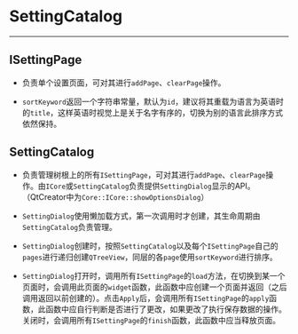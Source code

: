 # SettingCatalog

---

## ISettingPage

+ 负责单个设置页面，可对其进行`addPage`、`clearPage`操作。

+ `sortKeyword`返回一个字符串常量，默认为`id`，建议将其重载为语言为英语时的`title`，这样英语时视觉上是关于名字有序的，切换为别的语言此排序方式依然保持。


## SettingCatalog
+ 负责管理树根上的所有`ISettingPage`，可对其进行`addPage`、`clearPage`操作。由`ICore`或`SettingCatalog`负责提供`SettingDialog`显示的API。（QtCreator中为`Core::ICore::showOptionsDialog`）

+ `SettingDialog`使用懒加载方式，第一次调用时才创建，其生命周期由`SettingCatalog`负责管理。

+ `SettingDialog`创建时，按照`SettingCatalog`以及每个`ISettingPage`自己的`pages`进行递归创建`QTreeView`，同层的各`page`使用`sortKeyword`进行排序。

+ `SettingDialog`打开时，调用所有`ISettingPage`的`load`方法，在切换到某一个页面时，会调用此页面的`widget`函数，此函数中应创建一个页面并返回（之后调用返回以前创建的）。点击`Apply`后，会调用所有`ISettingPage`的`apply`函数，此函数中应自行判断是否进行了更改，如果更改了执行保存数据的操作。关闭时，会调用所有`ISettingPage`的`finish`函数，此函数中应当释放页面。